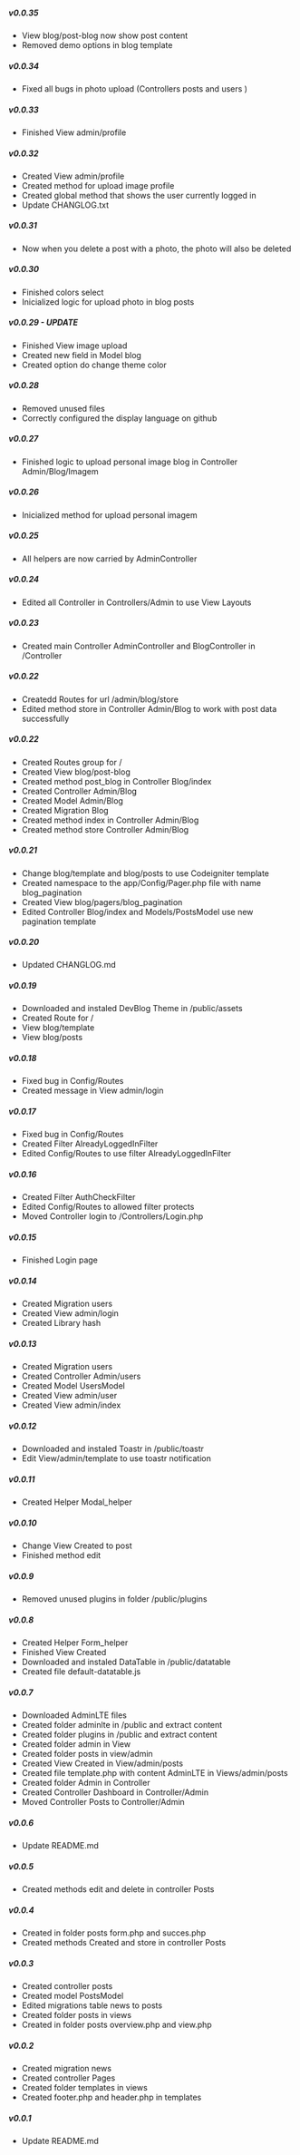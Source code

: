 ##### v0.0.35
- View blog/post-blog now show post content
- Removed demo options in blog template
##### v0.0.34
- Fixed all bugs in photo upload (Controllers posts and users )
##### v0.0.33
- Finished View admin/profile
##### v0.0.32
- Created View admin/profile
- Created method for upload image profile
- Created global method that shows the user currently logged in
- Update CHANGLOG.txt
##### v0.0.31
- Now when you delete a post with a photo, the photo will also be deleted 
##### v0.0.30
- Finished colors select
- Inicialized logic for upload photo in blog posts
##### v0.0.29 - UPDATE
- Finished View image upload
- Created new field in Model blog
- Created option do change theme color
##### v0.0.28
- Removed unused files
- Correctly configured the display language on github
##### v0.0.27
- Finished logic to upload personal image blog in Controller Admin/Blog/Imagem
##### v0.0.26
- Inicialized method for upload personal imagem
##### v0.0.25
- All helpers are now carried by AdminController
##### v0.0.24
- Edited all Controller in Controllers/Admin to use View Layouts
##### v0.0.23
- Created main Controller AdminController and BlogController in /Controller
##### v0.0.22
- Createdd Routes for url /admin/blog/store
- Edited method store in Controller Admin/Blog to work with post data successfully
##### v0.0.22
- Created Routes group for /
- Created View blog/post-blog
- Created method post_blog in Controller Blog/index
- Created Controller Admin/Blog
- Created Model Admin/Blog
- Created Migration Blog
- Created method index in Controller Admin/Blog
- Created method store Controller Admin/Blog
##### v0.0.21
- Change blog/template and blog/posts to use Codeigniter template
- Created namespace to the app/Config/Pager.php file with name blog_pagination
- Created View blog/pagers/blog_pagination
- Edited Controller Blog/index and Models/PostsModel use new pagination template
##### v0.0.20
- Updated CHANGLOG.md
##### v0.0.19
- Downloaded and instaled DevBlog Theme in /public/assets
- Created Route for /
- View blog/template
- View blog/posts
##### v0.0.18
- Fixed bug in Config/Routes
- Created message in View admin/login
##### v0.0.17
- Fixed bug in Config/Routes
- Created Filter AlreadyLoggedInFilter
- Edited Config/Routes to use filter AlreadyLoggedInFilter
##### v0.0.16
- Created Filter AuthCheckFilter
- Edited Config/Routes to allowed filter protects
- Moved Controller login to /Controllers/Login.php
##### v0.0.15
- Finished Login page
##### v0.0.14
- Created Migration users
- Created View admin/login
- Created Library hash
##### v0.0.13
- Created Migration users
- Created Controller Admin/users
- Created Model UsersModel
- Created View admin/user
- Created View admin/index
##### v0.0.12
- Downloaded and instaled Toastr in /public/toastr
- Edit View/admin/template to use toastr notification
##### v0.0.11
- Created Helper Modal_helper
##### v0.0.10
- Change View Created to post
- Finished method edit
##### v0.0.9
- Removed unused plugins in folder /public/plugins
##### v0.0.8
- Created Helper Form_helper
- Finished View Created
- Downloaded and instaled DataTable in /public/datatable
- Created file default-datatable.js
##### v0.0.7
- Downloaded AdminLTE files
- Created folder adminlte in /public and extract content
- Created folder plugins in /public and extract content
- Created folder admin in View
- Created folder posts in view/admin
- Created View Created in View/admin/posts
- Created file template.php with content AdminLTE in Views/admin/posts
- Created folder Admin in Controller
- Created Controller Dashboard in Controller/Admin
- Moved Controller Posts to Controller/Admin
##### v0.0.6
- Update README.md
##### v0.0.5
- Created methods edit and delete in controller Posts
##### v0.0.4
- Created in folder posts form.php and succes.php
- Created methods Created and store in controller Posts
##### v0.0.3
- Created controller posts
- Created model PostsModel
- Edited migrations table news to posts
- Created folder posts in views
- Created in folder posts overview.php and view.php
##### v0.0.2
- Created migration news
- Created controller Pages
- Created folder templates in views
- Created footer.php and header.php in templates
##### v0.0.1
- Update README.md